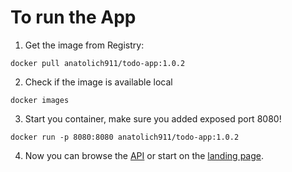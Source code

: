 # To run the App 

1. Get the image from Registry:

```
docker pull anatolich911/todo-app:1.0.2
```
2. Check if the image is available local

```
docker images
```
3. Start you container, make sure you added exposed port 8080! 
```
docker run -p 8080:8080 anatolich911/todo-app:1.0.2
```

4. Now you can browse the [API](http://localhost:8080/api/) or start on the [landing page](http://localhost:8080/).
